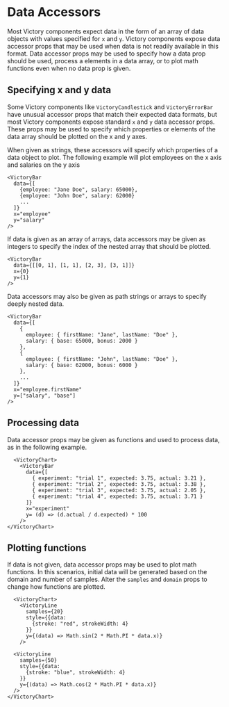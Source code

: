 # Data Accessors


Most Victory components expect data in the form of an array of data objects with values specified for `x` and `y`. Victory components expose data accessor props that may be used when data is not readily available in this format. Data accessor props may be used to specify how a data prop should be used, process a elements in a data array, or to plot math functions even when no data prop is given.


## Specifying x and y data


Some Victory components like `VictoryCandlestick` and `VictoryErrorBar` have unusual accessor props that match their expected data formats, but most Victory components expose standard `x` and `y` data accessor props. These props may be used to specify which properties or elements of the data array should be plotted on the x and y axes.  


When given as strings, these accessors will specify which properties of a data object to plot. The following example will plot employees on the x axis and salaries on the y axis


```
<VictoryBar
  data={[
    {employee: "Jane Doe", salary: 65000},
    {employee: "John Doe", salary: 62000}
    ...
  ]}
  x="employee"
  y="salary"
/>
```


If data is given as an array of arrays, data accessors may be given as integers to specify the index of the nested array that should be plotted.


```
<VictoryBar
  data={[[0, 1], [1, 1], [2, 3], [3, 1]]}
  x={0}
  y={1}
/>
```


Data accessors may also be given as path strings or arrays to specify deeply nested data.


```
<VictoryBar
  data={[
    {
      employee: { firstName: "Jane", lastName: "Doe" }, 
      salary: { base: 65000, bonus: 2000 }
    },
    {
      employee: { firstName: "John", lastName: "Doe" }, 
      salary: { base: 62000, bonus: 6000 }
    },
    ...
  ]}
  x="employee.firstName"
  y=["salary", "base"]
/>
```


## Processing data


Data accessor props may be given as functions and used to process data, as in the following example.


```playground
  <VictoryChart>
    <VictoryBar
      data={[
        { experiment: "trial 1", expected: 3.75, actual: 3.21 },
        { experiment: "trial 2", expected: 3.75, actual: 3.38 },
        { experiment: "trial 3", expected: 3.75, actual: 2.05 },
        { experiment: "trial 4", expected: 3.75, actual: 3.71 }
      ]}
      x="experiment"
      y= (d) => (d.actual / d.expected) * 100
    />
</VictoryChart>
```


## Plotting functions

If data is not given, data accessor props may be used to plot math functions. In this scenarios, initial data will be generated based on the domain and number of samples. Alter the `samples` and `domain` props to change how functions are plotted. 

```playground
  <VictoryChart>
    <VictoryLine
      samples={20}
      style={{data:
        {stroke: "red", strokeWidth: 4}
      }}
      y={(data) => Math.sin(2 * Math.PI * data.x)}
    />

  <VictoryLine
    samples={50}
    style={{data:
      {stroke: "blue", strokeWidth: 4}
    }}
    y={(data) => Math.cos(2 * Math.PI * data.x)}
  />
</VictoryChart>
```
